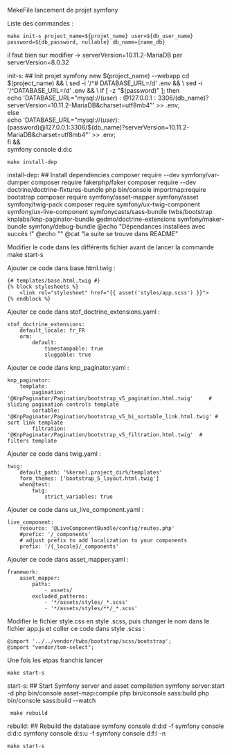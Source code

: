 MekeFile lancement de projet symfony




Liste des commandes :



    make init-s project_name=${projet_name} user=${db_user_name} password=${db_password, nullable} db_name={name_db}


il faut bien sur modifier -> serverVersion=10.11.2-MariaDB par serverVersion=8.0.32
    


init-s: ## Init projet
    symfony new $(project_name) --webapp
    cd $(project_name) && \
    sed -i '/^# DATABASE_URL=/d' .env && \
    sed -i '/^DATABASE_URL=/d' .env && \
    if [ -z "$(password)" ]; then \
        echo 'DATABASE_URL="mysql://$(user):@127.0.0.1:3306/$(db_name)?serverVersion=10.11.2-MariaDB&charset=utf8mb4"' >> .env; \
    else \
        echo 'DATABASE_URL="mysql://$(user):$(password)@127.0.0.1:3306/$(db_name)?serverVersion=10.11.2-MariaDB&charset=utf8mb4"' >> .env; \
    fi && \
    symfony console d:d:c

       
       

    make install-dep

    
       

install-dep: ## Install dependencies
    composer require --dev symfony/var-dumper
    composer require fakerphp/faker
    composer require --dev doctrine/doctrine-fixtures-bundle
    php bin/console importmap:require bootstrap
    composer require symfony/asset-mapper symfony/asset symfony/twig-pack
    composer require symfony/ux-twig-component symfony/ux-live-component symfonycasts/sass-bundle twbs/bootstrap knplabs/knp-paginator-bundle gedmo/doctrine-extensions symfony/maker-bundle symfony/debug-bundle
    @echo "Dépendances installées avec succès !"
    @echo ""
    @cat "la suite se trouve dans README" 





Modifier le code dans les différents fichier avant de lancer la commande make start-s


Ajouter ce code dans base.html.twig :

    {# templates/base.html.twig #}
    {% block stylesheets %}
        <link rel="stylesheet" href="{{ asset('styles/app.scss') }}">
    {% endblock %}

Ajouter ce code dans stof_doctrine_extensions.yaml :

    stof_doctrine_extensions:
        default_locale: fr_FR
        orm:
            default:
                timestampable: true
                sluggable: true

Ajouter ce code dans knp_paginator.yaml :

    knp_paginator:
        template:
            pagination: '@KnpPaginator/Pagination/bootstrap_v5_pagination.html.twig'     # sliding pagination controls template
            sortable: '@KnpPaginator/Pagination/bootstrap_v5_bi_sortable_link.html.twig' # sort link template
            filtration: '@KnpPaginator/Pagination/bootstrap_v5_filtration.html.twig'  # filters template

Ajouter ce code dans twig.yaml :

    twig:
        default_path: '%kernel.project_dir%/templates'
        form_themes: ['bootstrap_5_layout.html.twig']
        when@test:
            twig:
                strict_variables: true

Ajouter ce code dans ux_live_component.yaml :

    live_component:
        resource: '@LiveComponentBundle/config/routes.php'
        #prefix: '/_components'
        # adjust prefix to add localization to your components
        prefix: '/{_locale}/_components'

Ajouter ce code dans asset_mapper.yaml :

    framework:
        asset_mapper:
            paths:
                - assets/
            excluded_patterns:
                - '*/assets/styles/_*.scss'
                - '*/assets/styles/**/_*.scss'

Modifier le fichier style.css en style .scss, puis changer le nom dans le fichier app.js et coller ce code dans style .scss :

    @import '../../vendor/twbs/bootstrap/scss/bootstrap';
    @import "vendor/tom-select";



Une fois les etpas franchis lancer 


    make start-s



start-s: ## Start Symfony server and asset compilation
    symfony server:start -d
    php bin/console asset-map:compile
    php bin/console sass:build
    php bin/console sass:build --watch


     make rebuild 
        


rebuild: ## Rebuild the database
    symfony console d:d:d -f
    symfony console d:d:c
    symfony console d:s:u -f
    symfony console d:f:l -n


    make start-s

        
  

